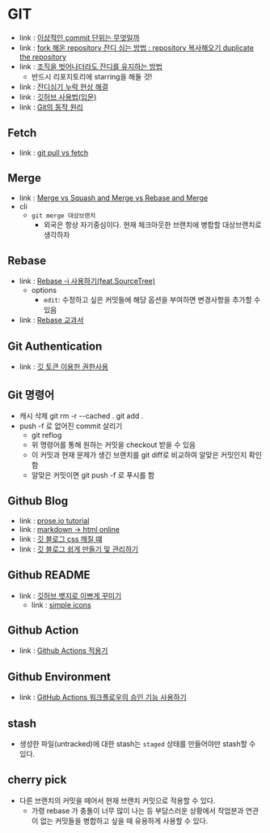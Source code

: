 # GIT

- link : [이상적인 commit 단위는 무엇일까](https://youtu.be/f7RMOeApPh8?t=229)
- link : [fork 해온 repository 잔디 심는 방법 : repository 복사해오기 duplicate the repository](https://soranhan.tistory.com/11)
- link : [조직을 벗어나더라도 잔디를 유지하는 방법](https://github.com/isaacs/github/issues/1138)
  - 반드시 리포지토리에 starring을 해둘 것!
- link : [잔디심기 누락 현상 해결](https://kdjun97.github.io/git-github/plant-grass/)
- link : [깃허브 사용법(입문)](https://homeproject.tistory.com/9)
- link : [Git의 동작 원리](https://ndb796.tistory.com/187)

## Fetch

- link : [git pull vs fetch](https://www.freecodecamp.org/korean/news/git-fetch-vs-pull/)

## Merge

- link : [Merge vs Squash and Merge vs Rebase and Merge](https://im-developer.tistory.com/182)
- cli
  - `git merge 대상브랜치`
    - 외국은 항상 자기중심이다. 현재 체크아웃한 브랜치에 병합할 대상브랜치로 생각하자

## Rebase

- link : [Rebase -i 사용하기(feat.SourceTree)](https://jojoldu.tistory.com/613)
  - options
    - `edit`: 수정하고 싶은 커밋들에 해당 옵션을 부여하면 변경사항을 추가할 수 있음
- link : [Rebase 교과서](https://git-scm.com/book/ko/v2/Git-%EB%B8%8C%EB%9E%9C%EC%B9%98-Rebase-%ED%95%98%EA%B8%B0)

## Git Authentication

- link : [깃 토큰 이용한 권한사용](https://whoyoung90.tistory.com/25)

## Git 명령어

- 캐시 삭제
  git rm -r --cached .
  git add .
- push -f 로 없어진 commit 살리기
  - git reflog
  - 위 명령어를 통해 원하는 커밋을 checkout 받을 수 있음
  - 이 커밋과 현재 문제가 생긴 브랜치를 git diff로 비교하여 알맞은 커밋인지 확인함
  - 알맞은 커밋이면 git push -f 로 푸시를 함

## Github Blog

- link : [prose.io tutorial](https://pchengi2.github.io/using-prose.io-for-posting/)
- link : [markdown -> html online](https://markdowntohtml.com/)
- link : [깃 블로그 css 깨질 떄](https://iamheesoo.github.io/blog//gitblog-css-problem)
- link : [깃 블로그 쉽게 만들기 및 관리하기](https://velog.io/@pyk0844/%EA%B9%83-%EB%B8%94%EB%A1%9C%EA%B7%B8-%EB%A7%8C%EB%93%A4%EA%B8%B0%EC%89%BD%EA%B2%8C-%EA%B4%80%EB%A6%AC-%ED%95%98%EA%B8%B0)

## Github README

- link : [깃허브 뱃지로 이쁘게 꾸미기](https://cocoon1787.tistory.com/689)
  - link : [simple icons](https://simpleicons.org/?q=linked)

## Github Action

- link : [Github Actions 적용기](https://tech.kakaoenterprise.com/180)

## Github Environment

- link : [GitHub Actions 워크플로우의 승인 기능 사용하기](https://blog.outsider.ne.kr/1556)

## stash

- 생성한 파일(untracked)에 대한 stash는 `staged` 상태를 만들어야만 stash할 수 있다.

## cherry pick

- 다른 브랜치의 커밋을 떼어서 현재 브랜치 커밋으로 적용할 수 있다.
  - 가령 rebase 가 충돌이 너무 많이 나는 등 부담스러운 상황에서 작업분과 연관이 없는 커밋들을 병합하고 싶을 때 유용하게 사용할 수 있다.

